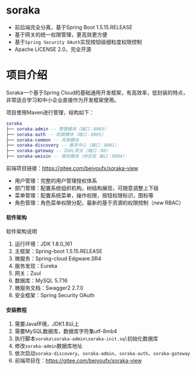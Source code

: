 # soraka

- 前后端完全分离，基于Spring Boot 1.5.15.RELEASE
- 基于网关的统一权限管理，更高效更方便
- 基于`Spring Security OAuth`实现按钮级细粒度权限控制
- Apache LICENSE 2.0，完全开源

# 项目介绍
Soraka一个基于Spring Cloud的基础通用开发框架，有高效率，低封装的特点，非常适合学习和中小企业直接作为开发框架使用。

项目使用Maven进行管理，结构如下：

``` lua
soraka
├── soraka-admin -- 管理模块（端口：8003）
├── soraka-auth -- 权限模块（端口：8005）
├── soraka-common -- 共用模块
├── soraka-discovery -- 服务中心（端口：8001）
├── soraka-gateway -- ZUUL网关（端口：80）
├── soraka-weixin -- 微信模块（待实现 端口：8004）
```
前端项目链接：https://gitee.com/beiyoufx/soraka-view

- 用户管理：完整的用户管理授权体系
- 部门管理：配置系统组织机构，树结构展现，可随意调整上下级
- 菜单管理：配置系统菜单，操作权限，按钮权限标识，图标等
- 角色管理：角色菜单权限分配，最新的基于资源的权限控制（new RBAC）

#### 软件架构
软件架构说明
1. 运行环境：JDK 1.8.0_161
2. 主框架：Spring-boot 1.5.15.RELEASE
3. 微服务：Spring-cloud Edgware.SR4
4. 服务发现：Eureka
5. 网关：Zuul
6. 数据库：MySQL 5.7.16
7. 微服务文档：Swagger2 2.7.0
8. 安全框架：Spring Security OAuth

#### 安装教程

1. 需要Java环境，JDK1.8以上
2. 需要MySQL数据库，数据库字符集utf-8mb4
3. 执行脚本`soraka\soraka-admin\soraka-init.sql`初始化数据库
4. 修改`soraka-admin`数据库地址
5. 依次启动`soraka-discovery`、`soraka-admin`、`soraka-auth`、`soraka-gateway`
6. 前端项目在：https://gitee.com/beiyoufx/soraka-view
